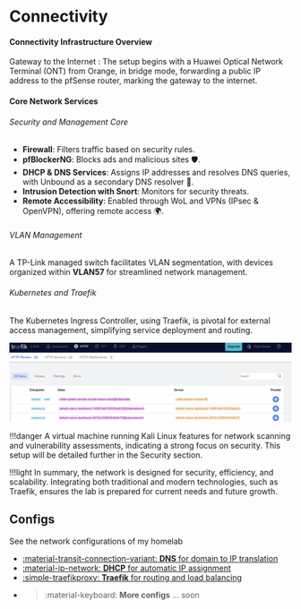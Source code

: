 # Connectivity

#### Connectivity Infrastructure Overview

Gateway to the Internet : The setup begins with a Huawei Optical Network Terminal (ONT) from Orange, in bridge mode, forwarding a public IP address to the pfSense router, marking the gateway to the internet.


#### Core Network Services


###### Security and Management Core


-    **Firewall**: Filters traffic based on security rules.
-    **pfBlockerNG**: Blocks ads and malicious sites 🛡️.
-    **DHCP & DNS Services**: Assigns IP addresses and resolves DNS queries, with Unbound as a secondary DNS resolver 🔄.
-    **Intrusion Detection with Snort**: Monitors for security threats.
-    **Remote Accessibility**: Enabled through WoL and VPNs (IPsec & OpenVPN), offering remote access 🌍.

###### VLAN Management
A TP-Link managed switch facilitates VLAN segmentation, with devices organized within **VLAN57** for streamlined network management.


###### Kubernetes and Traefik 

The Kubernetes Ingress Controller, using Traefik, is pivotal for external access management, simplifying service deployment and routing.

![Traefik](/images/content/traefik2.png "Traefik")

!!!danger 
    A virtual machine running Kali Linux features for network scanning and vulnerability assessments, indicating a strong focus on security. This setup will be detailed further in the Security section.

!!!light 
    In summary, the network is designed for security, efficiency, and scalability. Integrating both traditional and modern technologies, such as Traefik, ensures the lab is prepared for current needs and future growth.




## Configs
See the network configurations of my homelab

<div class="grid cards" markdown>

- <a href="/fundamentals/networking/configs/DNS/">:material-transit-connection-variant: __DNS__ for domain to IP translation</a>
- <a href="/fundamentals/networking/configs/DHCP/">:material-ip-network: __DHCP__  for automatic IP assignment</a>
- <a href="/operations/containerization/k3s/manifests/traefik">:simple-traefikproxy: __Traefik__ for routing and load balancing</a>
- > :material-keyboard: __More configs__ ... soon

</div>
